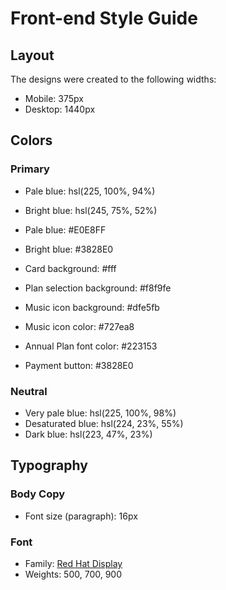 # Front-end Style Guide

## Layout

The designs were created to the following widths:

- Mobile: 375px
- Desktop: 1440px

## Colors

### Primary

- Pale blue: hsl(225, 100%, 94%)
- Bright blue: hsl(245, 75%, 52%)

- Pale blue: #E0E8FF
- Bright blue: #3828E0
- Card background: #fff
- Plan selection background: #f8f9fe
- Music icon background: #dfe5fb
- Music icon color: #727ea8
- Annual Plan font color: #223153
- Payment button: #3828E0

### Neutral

- Very pale blue: hsl(225, 100%, 98%)
- Desaturated blue: hsl(224, 23%, 55%)
- Dark blue: hsl(223, 47%, 23%)

## Typography

### Body Copy

- Font size (paragraph): 16px

### Font

- Family: [Red Hat Display](https://fonts.google.com/specimen/Red+Hat+Display)
- Weights: 500, 700, 900
